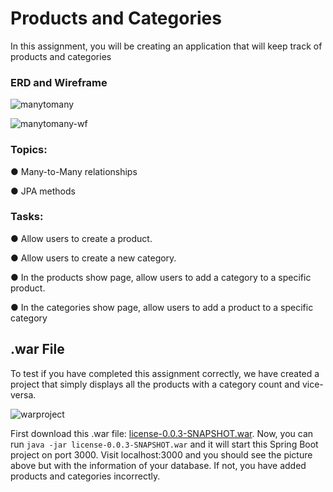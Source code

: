 <div class="module_description active_lesson_with_video ">
									
<h1 id="products-and-categories">Products and Categories</h1>
<p>In this assignment, you will be creating an application that will keep track of products and categories</p>
<h3 id="erd-and-wireframe">ERD and Wireframe</h3>
<p><img src="https://s3.amazonaws.com/General_V88/boomyeah2015/codingdojo/curriculum/content/chapter/manytomany.png" alt="manytomany"></p>
<p><img src="https://s3.amazonaws.com/General_V88/boomyeah2015/codingdojo/curriculum/content/chapter/manytomany-wf.png" alt="manytomany-wf"></p>
<h3 id="topics">Topics:</h3>
<p>● Many-to-Many relationships</p>
<p>● JPA methods</p>
<h3 id="tasks">Tasks:</h3>
<p>● Allow users to create a product.</p>
<p>● Allow users to create a new category.</p>
<p>● In the products show page, allow users to add a category to a specific product.</p>
<p>● In the categories show page, allow users to add a product to a specific category</p>
<h2 id="war-file">.war File</h2>
<p>To test if you have completed this assignment correctly, we have created a project that simply displays all the products with a category count and vice-versa.</p>
<p><img src="https://s3.amazonaws.com/General_V88/boomyeah2015/codingdojo/curriculum/content/chapter/manytomanywar.png" alt="warproject"></p>
<p>First download this .war file: <a href="https://github.com/itzedu/warFiles/raw/master/license-0.0.3-SNAPSHOT.war" target="_blank">license-0.0.3-SNAPSHOT.war</a>. Now, you can run <code>java -jar license-0.0.3-SNAPSHOT.war</code> and it will start this Spring Boot project on port 3000. Visit localhost:3000 and you should see the picture above but with the information of your database. If not, you have added products and categories incorrectly.</p>

</div>
